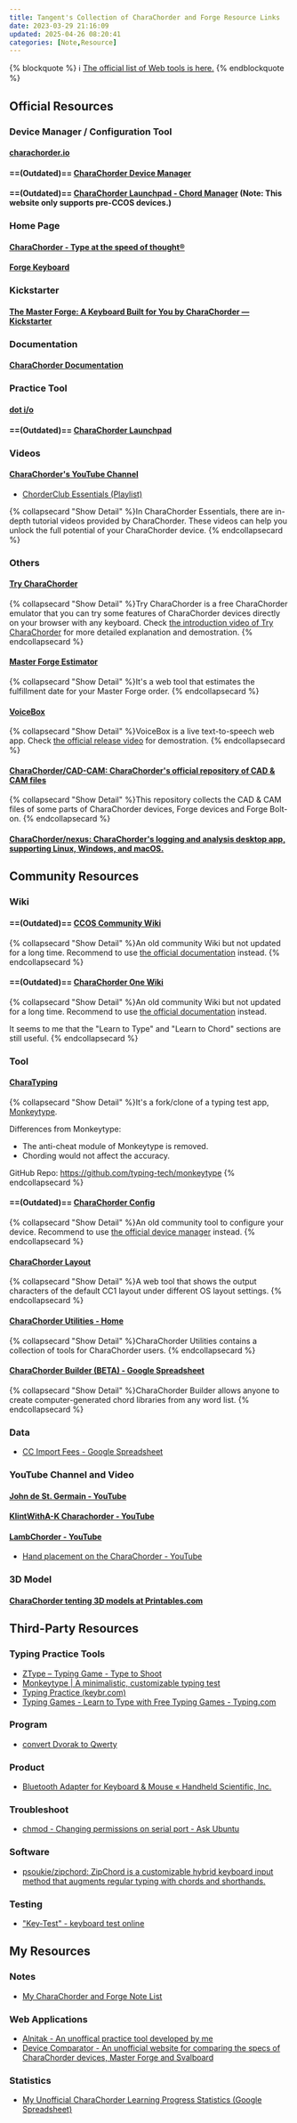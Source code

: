 ```yaml
---
title: Tangent's Collection of CharaChorder and Forge Resource Links
date: 2023-03-29 21:16:09
updated: 2025-04-26 08:20:41
categories: [Note,Resource]
---
```

{% blockquote %}
  :information_source: [The official list of Web tools is here.](https://discord.com/channels/861730583092658206/1300503878495637624)
{% endblockquote %}

## Official Resources

### Device Manager / Configuration Tool

#### [charachorder.io](https://charachorder.io/)

#### ==(Outdated)== [CharaChorder Device Manager](https://manager.charachorder.com/)

#### ==(Outdated)== [CharaChorder Launchpad - Chord Manager](https://launchpad.charachorder.com/#/manager) (Note: This website only supports pre-CCOS devices.)

### Home Page

#### [CharaChorder - Type at the speed of thought®](https://www.charachorder.com/)

#### [Forge Keyboard](https://forgekeyboard.com/)

### Kickstarter

#### [The Master Forge: A Keyboard Built for You by CharaChorder — Kickstarter](https://www.kickstarter.com/projects/charachorder/the-master-forge-a-keyboard-built-for-you/rewards#reward-UmV3YXJkLVVtVjNZWEprTFRFd01ETTVNell3)

### Documentation

#### [CharaChorder Documentation](https://docs.charachorder.com/)

### Practice Tool

#### [dot i/o](https://www.iq-eq.io/#/)
#### ==(Outdated)== [CharaChorder Launchpad](https://launchpad.charachorder.com/#/)

### Videos

#### [CharaChorder's YouTube Channel](https://www.youtube.com/@CharaChorder)

- [ChorderClub Essentials (Playlist)](https://youtube.com/playlist?list=PL5UG1PKtBJF7JQxwee2AwmUA2137eMHXL&feature=shared)

{% collapsecard "Show Detail" %}In CharaChorder Essentials, there are in-depth tutorial videos provided by CharaChorder. These videos can help you unlock the full potential of your CharaChorder device.
{% endcollapsecard %}

### Others

#### [Try CharaChorder](https://try.charachorder.com/)

{% collapsecard "Show Detail" %}Try CharaChorder is a free CharaChorder emulator that you can try some features of CharaChorder devices directly on your browser with any keyboard. Check [the introduction video of Try CharaChorder](https://youtu.be/ZIzdo_hLbJw?feature=shared) for more detailed explanation and demostration.
{% endcollapsecard %}

#### [Master Forge Estimator](https://wheresmyforge.charachorder.com/)

{% collapsecard "Show Detail" %}It's a web tool that estimates the fulfillment date for your Master Forge order.
{% endcollapsecard %}

#### [VoiceBox](https://voicebox.iq-eq.us/)

{% collapsecard "Show Detail" %}VoiceBox is a live text-to-speech web app. Check [the official release video](https://youtu.be/76W4yvi2eW0?feature=shared) for demostration.
{% endcollapsecard %}

#### [CharaChorder/CAD-CAM: CharaChorder's official repository of CAD & CAM files](https://github.com/CharaChorder/CAD-CAM)

{% collapsecard "Show Detail" %}This repository collects the CAD & CAM files of some parts of CharaChorder devices, Forge devices and Forge Bolt-on.
{% endcollapsecard %}

#### [CharaChorder/nexus: CharaChorder's logging and analysis desktop app, supporting Linux, Windows, and macOS.](https://github.com/CharaChorder/nexus)

## Community Resources

### Wiki

#### ==(Outdated)== [CCOS Community Wiki](https://docs.google.com/document/u/2/d/1NWgIFE1yl-gQc8hmqbDO00kSV3ETgtKgsIzdntMR_hI/mobilebasic)

{% collapsecard "Show Detail" %}An old community Wiki but not updated for a long time. Recommend to use [the official documentation](https://docs.charachorder.com/) instead.
{% endcollapsecard %}

#### ==(Outdated)== [CharaChorder One Wiki](https://charachorder.notion.site/CharaChorder-One-Wiki-f6f24cdfa4f94df7988d48e9b69fbacc)

{% collapsecard "Show Detail" %}An old community Wiki but not updated for a long time. Recommend to use [the official documentation](https://docs.charachorder.com/) instead.

It seems to me that the "Learn to Type" and "Learn to Chord" sections are still useful.
{% endcollapsecard %}

### Tool

#### [CharaTyping](https://cctype.app/)

{% collapsecard "Show Detail" %}It's a fork/clone of a typing test app, [Monkeytype](https://monkeytype.com/). 

Differences from Monkeytype:
- The anti-cheat module of Monkeytype is removed.
- Chording would not affect the accuracy.

GitHub Repo: https://github.com/typing-tech/monkeytype
{% endcollapsecard %}

#### ==(Outdated)== [CharaChorder Config](https://charachorder-config.com/)

{% collapsecard "Show Detail" %}An old community tool to configure your device. Recommend to use [the official device manager](https://manager.charachorder.com/) instead.
{% endcollapsecard %}

#### [CharaChorder Layout](https://charachorder-layouts.vercel.app/US)

{% collapsecard "Show Detail" %}A web tool that shows the output characters of the default CC1 layout under different OS layout settings.
{% endcollapsecard %}

#### [CharaChorder Utilities - Home](https://typing-tech.github.io/CharaChorder-utilities/)

{% collapsecard "Show Detail" %}CharaChorder Utilities contains a collection of tools for CharaChorder users.
{% endcollapsecard %}

#### [CharaChorder Builder (BETA) - Google Spreadsheet](https://docs.google.com/spreadsheets/d/1ZiVmLQewM9AFnHXMyyWmq5UpMn3w8RCFe9kPOmYsC4Y/edit?usp=sharing)

{% collapsecard "Show Detail" %}CharaChorder Builder allows anyone to create computer-generated chord libraries from any word list.
{% endcollapsecard %}

### Data

- [CC Import Fees - Google Spreadsheet](https://docs.google.com/spreadsheets/d/1YLqjQs1EVnWZ_zu3A3oQj-wzRe1gTCyxNKZ6XF4PlyA/edit?gid=0#gid=0)

### YouTube Channel and Video


#### [John de St. Germain - YouTube](https://www.youtube.com/channel/UCT_jbAW5HKHjdUEhnYgFt4w)

#### [KlintWithA-K Charachorder - YouTube](https://www.youtube.com/@klintwitha-kcharachorder3336)

#### [LambChorder - YouTube](https://www.youtube.com/channel/UCMEhYoYumiOFlour98tYr1Q)

- [Hand placement on the CharaChorder - YouTube](https://www.youtube.com/watch?v=GXvsBoK55B8&feature=youtu.be)

### 3D Model

#### [CharaChorder tenting 3D models at Printables.com](https://www.printables.com/search/models?q=CharaChorder)

## Third-Party Resources

### Typing Practice Tools

- [ZType – Typing Game - Type to Shoot](https://zty.pe/)
- [Monkeytype | A minimalistic, customizable typing test](https://monkeytype.com/)
- [Typing Practice (keybr.com)](https://www.keybr.com/)
- [Typing Games - Learn to Type with Free Typing Games - Typing.com](https://www.typing.com/student/games)

### Program

- [convert Dvorak to Qwerty](http://wbic16.xedoloh.com/dvorak.js)

### Product

- [Bluetooth Adapter for Keyboard & Mouse « Handheld Scientific, Inc.](http://handheldsci.com/kb/)

### Troubleshoot

- [chmod - Changing permissions on serial port - Ask Ubuntu](https://askubuntu.com/questions/58119/changing-permissions-on-serial-port)

### Software

- [psoukie/zipchord: ZipChord is a customizable hybrid keyboard input method that augments regular typing with chords and shorthands.](https://github.com/psoukie/zipchord)

### Testing

- ["Key-Test" - keyboard test online](https://en.key-test.ru/)

## My Resources

### Notes

- [My CharaChorder and Forge Note List](https://hackmd.io/@andy23512/B1e97aNl0)

### Web Applications

- [Alnitak - An unoffical practice tool developed by me](https://andy23512.github.io/alnitak/)
- [Device Comparator - An unofficial website for comparing the specs of CharaChorder devices, Master Forge and Svalboard](https://andy23512.github.io/device-comparator/)

### Statistics

- [My Unofficial CharaChorder Learning Progress Statistics (Google Spreadsheet)](https://docs.google.com/spreadsheets/d/e/2PACX-1vQ-GIGZcyrT2rhcVUUot14X00CK7XrqMDSI4gqKdE_8jQtrFqId4hD9-UvE6TS9RZjpaHkmyjfgEBZ6/pubhtml?gid=385574544&single=true)
